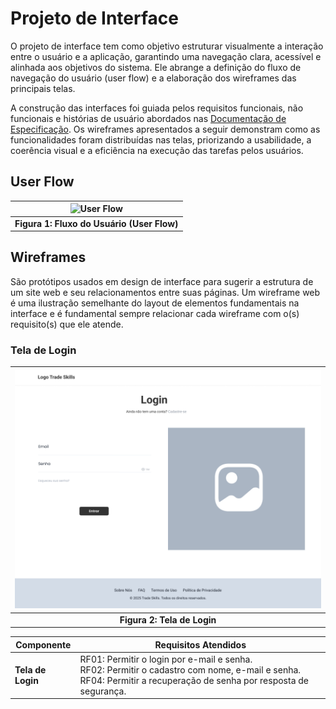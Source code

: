 
# Projeto de Interface

O projeto de interface tem como objetivo estruturar visualmente a interação entre o usuário e a aplicação, garantindo uma navegação clara, acessível e alinhada aos objetivos do sistema. Ele abrange a definição do fluxo de navegação do usuário (user flow) e a elaboração dos wireframes das principais telas.

A construção das interfaces foi guiada pelos requisitos funcionais, não funcionais e histórias de usuário abordados nas <a href="2-Especificação do Projeto.md"> Documentação de Especificação</a>.
Os wireframes apresentados a seguir demonstram como as funcionalidades foram distribuídas nas telas, priorizando a usabilidade, a coerência visual e a eficiência na execução das tarefas pelos usuários.

## User Flow

| ![User Flow](img/wireframes/UserFlow.png) |
|:--------------------------------------------------------------------------------------------:|
| **Figura 1: Fluxo do Usuário (User Flow)**                                                  |

## Wireframes

São protótipos usados em design de interface para sugerir a estrutura de um site web e seu relacionamentos entre suas páginas. Um wireframe web é uma ilustração semelhante do layout de elementos fundamentais na interface e é fundamental sempre relacionar cada wireframe com o(s) requisito(s) que ele atende.

### Tela de Login

|![Tela de Login](img/wireframes/Login.png)|
|:--------------------------------------------------------------------------------------------:|
| **Figura 2: Tela de Login**   

| **Componente**               | **Requisitos Atendidos**                                                                 |
|------------------------------|------------------------------------------------------------------------------------------|
| **Tela de Login**              | RF01:	Permitir o login por e-mail e senha. <br> RF02:	Permitir o cadastro com nome, e-mail e senha. <br> RF04: Permitir a recuperação de senha por resposta de segurança.|

